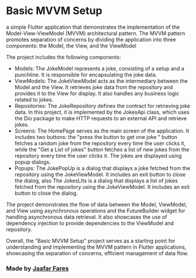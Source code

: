 # Basic MVVM Setup

 a simple Flutter application that demonstrates the implementation of the Model-View-ViewModel (MVVM) architectural pattern. The MVVM pattern promotes separation of concerns by dividing the application into three components: the Model, the View, and the ViewModel

The project includes the following components:

* Models: The JokeModel represents a joke, consisting of a setup and a punchline. It is responsible for encapsulating the joke data.
* ViewModels: The JokeViewModel acts as the intermediary between the Model and the View. It retrieves joke data from the repository and provides it to the View for display. It also handles any business logic related to jokes.
* Repositories: The JokeRepository defines the contract for retrieving joke data. In this project, it is implemented by the JokesApi class, which uses the Dio package to make HTTP requests to an external API and retrieve jokes.
* Screens: The HomePage serves as the main screen of the application. It includes two buttons: the "press the button to get one joke " button fetches a random joke from the repository every time the user clicks it, while the "Get a List of jokes" button fetches a list of new jokes from the repository every time the user clicks it. The jokes are displayed using popup dialogs.
* Popups: The JokePopUp is a dialog that displays a joke fetched from the repository using the JokeViewModel. It includes an exit button to close the dialog, also The JokesLIts is a dialog that displays a list of jokes fetched from the repository using the JokeViewModel. It includes an exit button to close the dialog.

The project demonstrates the flow of data between the Model, ViewModel, and View using asynchronous operations and the FutureBuilder widget for handling asynchronous data retrieval. It also showcases the use of dependency injection to provide dependencies to the ViewModel and repository.

Overall, the "Basic MVVM Setup" project serves as a starting point for understanding and implementing the MVVM pattern in Flutter applications, showcasing the separation of concerns, efficient management of data flow.

### Made by [Jaafar Fares](https://github.com/jaafarfares)